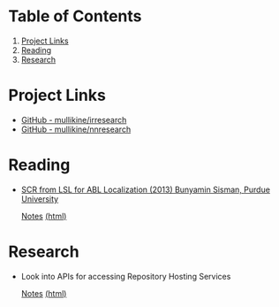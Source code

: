 
# Table of Contents

1.  [Project Links](#org7e23bc3)
2.  [Reading](#org69fdcf7)
3.  [Research](#org81cdf9f)


<a id="org7e23bc3"></a>

# Project Links

-   [GitHub - mullikine/irresearch](https://github.com/mullikine/irresearch/)
-   [GitHub - mullikine/nnresearch](https://github.com/mullikine/nnresearch/)


<a id="org69fdcf7"></a>

# Reading

-   [SCR from LSL for ABL Localization (2013) Bunyamin Sisman, Purdue University](https://docs.lib.purdue.edu/open_access_dissertations/66/)
    
    [Notes](Notes%20on%20SCR%20from%20LSL%20for%20ABL.md) [(html)](http://htmlpreview.github.com/?https://github.com/mullikine/irresearch/blob/master/Notes%20on%20SCR%20from%20LSL%20for%20ABL.html)


<a id="org81cdf9f"></a>

# Research

-   Look into APIs for accessing Repository Hosting Services
    
    [Notes](Repository_Hosting_Services_research.md) [(html)](http://htmlpreview.github.com/?https://github.com/mullikine/irresearch/blob/master/Repository_Hosting_Services_research.html)

